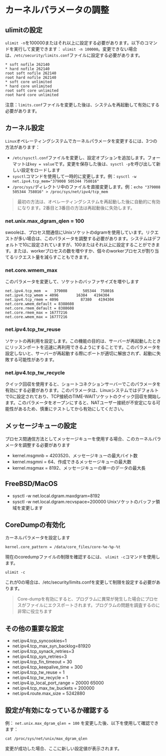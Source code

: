 # カーネルパラメータの調整

## ulimitの設定

`ulimit -n`を100000またはそれ以上に設定する必要があります。以下のコマンドを実行して変更できます： `ulimit -n 100000`。変更できない場合は、`/etc/security/limits.conf`ファイルに設定する必要があります。

```
* soft nofile 262140
* hard nofile 262140
root soft nofile 262140
root hard nofile 262140
* soft core unlimited
* hard core unlimited
root soft core unlimited
root hard core unlimited
```

注意：`limits.conf`ファイルを変更した後は、システムを再起動して有効にする必要があります。

## カーネル設定

`Linux`オペレーティングシステムでカーネルパラメータを変更するには、3つの方法があります：

- `/etc/sysctl.conf`ファイルを変更し、設定オプションを追加します。フォーマットは`key = value`です。変更を保存した後は、`sysctl -p`を呼び出して新しい設定をロードします
- `sysctl`コマンドを使用して一時的に変更します。例：`sysctl -w net.ipv4.tcp_mem="379008 505344 758016"`
- `/proc/sys/`ディレクトリ中のファイルを直接変更します。例：`echo "379008 505344 758016" > /proc/sys/net/ipv4/tcp_mem`

> 最初の方法は、オペレーティングシステムを再起動した後に自動的に有効になります。2番目と3番目の方法は再起動後に失効します。

### net.unix.max_dgram_qlen = 100

swooleは、プロセス間通信にUnixソケットのdgramを使用しています。リクエストが多い場合は、このパラメータを調整する必要があります。システムはデフォルトで10に設定されていますが、100またはそれ以上に設定することができます。または、workerプロセスの数を増やすか、個々のworkerプロセスが割り当てるリクエスト量を減らすこともできます。

### net.core.wmem_max

このパラメータを変更して、ソケットのバッファサイズを増やします

```
net.ipv4.tcp_mem  =   379008       505344  758016
net.ipv4.tcp_wmem = 4096        16384   4194304
net.ipv4.tcp_rmem = 4096          87380   4194304
net.core.wmem_default = 8388608
net.core.rmem_default = 8388608
net.core.rmem_max = 16777216
net.core.wmem_max = 16777216
```

### net.ipv4.tcp_tw_reuse

ソケットの再利用を設定します。この機能の目的は、サーバーが再起動したときにリッスンポートを迅速に再利用できるようにすることです。このパラメータを設定しないと、サーバーが再起動する際にポートが適切に解放されず、起動に失敗する可能性があります。

### net.ipv4.tcp_tw_recycle

クイック回収を使用すると、ショートコネクションサーバーでこのパラメータを有効にする必要があります。このパラメータは、Linuxシステムではデフォルトで0に設定されており、TCP接続のTIME-WAITソケットのクイック回収を開始します。このパラメータをオープンにすると、NATユーザー接続が不安定になる可能性があるため、慎重にテストしてから有効にしてください。

## メッセージキューの設定

プロセス間通信方法としてメッセージキューを使用する場合、このカーネルパラメータを調整する必要があります

- kernel.msgmnb = 4203520、メッセージキューの最大バイト数
- kernel.msgmni = 64、作成できるメッセージキューの最大数
- kernel.msgmax = 8192、メッセージキューの単一のデータの最大長

## FreeBSD/MacOS

- sysctl -w net.local.dgram.maxdgram=8192
- sysctl -w net.local.dgram.recvspace=200000
  Unixソケットのバッファ領域を変更します

## CoreDumpの有効化

カーネルパラメータを設定します

```
kernel.core_pattern = /data/core_files/core-%e-%p-%t
```

現在のcoredumpファイルの制限を確認するには、 `ulimit -c`コマンドを使用します。

```shell
ulimit -c
```

これが0の場合は、/etc/security/limits.confを変更して制限を設定する必要があります。

> Core-dumpを有効にすると、プログラムに異常が発生した場合にプロセスがファイルにエクスポートされます。プログラムの問題を調査するのに非常に役立ちます

## その他の重要な設定

- net.ipv4.tcp_syncookies=1
- net.ipv4.tcp_max_syn_backlog=81920
- net.ipv4.tcp_synack_retries=3
- net.ipv4.tcp_syn_retries=3
- net.ipv4.tcp_fin_timeout = 30
- net.ipv4.tcp_keepalive_time = 300
- net.ipv4.tcp_tw_reuse = 1
- net.ipv4.tcp_tw_recycle = 1
- net.ipv4.ip_local_port_range = 20000 65000
- net.ipv4.tcp_max_tw_buckets = 200000
- net.ipv4.route.max_size = 5242880

## 設定が有効になっているか確認する

例： `net.unix.max_dgram_qlen = 100` を変更した後、以下を使用して確認できます：

```shell
cat /proc/sys/net/unix/max_dgram_qlen
```

変更が成功した場合、ここに新しい設定値が表示されます。
